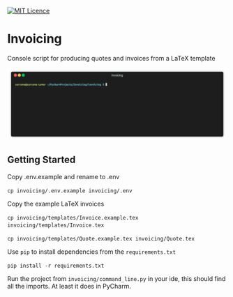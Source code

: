 [![MIT Licence](https://badges.frapsoft.com/os/mit/mit.svg?v=103)](https://opensource.org/licenses/mit-license.php)

# Invoicing

Console script for producing quotes and invoices from a LaTeX template

![alt text](screenshot.gif "Demonstration")

## Getting Started

Copy .env.example and rename to .env

`cp invoicing/.env.example invoicing/.env`

Copy the example LaTeX invoices

`cp invoicing/templates/Invoice.example.tex invoicing/templates/Invoice.tex`

`cp invoicing/templates/Quote.example.tex invoicing/Quote.tex`

Use `pip` to install dependencies from the `requirements.txt`

`pip install -r requirements.txt`

Run the project from `invoicing/command_line.py` in your ide, this should find all the imports. At least it does in PyCharm.
